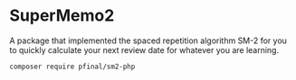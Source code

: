 # SuperMemo2

A package that implemented the spaced repetition algorithm SM-2 for you to quickly calculate your next review date for whatever you are learning.

```
composer require pfinal/sm2-php
```
